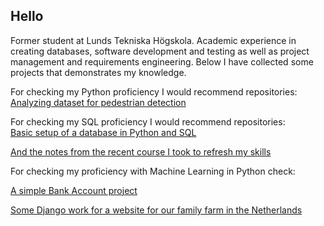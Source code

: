 ## Hello

Former student at Lunds Tekniska Högskola. Academic experience in creating databases, software development and testing as well as project management and requirements engineering. 
Below I have collected some projects that demonstrates my knowledge. 

For checking my Python proficiency I would recommend repositories: <br>
[Analyzing dataset for pedestrian detection](https://github.com/DiederikHarmsen/Pedestrian-image-analysis-and-sampling)

For checking my SQL proficiency I would recommend repositories: <br>
[Basic setup of a database in Python and SQL](https://github.com/DiederikHarmsen/databasteknik)

[And the notes from the recent course I took to refresh my skills](https://github.com/DiederikHarmsen/Notes-learning-programming/tree/main/SQL)


For checking my proficiency with Machine Learning in Python check:

[A simple Bank Account project](https://github.com/DiederikHarmsen/Python-Portfolio/tree/master/Bank%20account%20project)

[Some Django work for a website for our family farm in the Netherlands](https://github.com/DiederikHarmsen/Apples)



<!--
**DiederikHarmsen/DiederikHarmsen** is a ✨ _special_ ✨ repository because its `README.md` (this file) appears on your GitHub profile.

Here are some ideas to get you started:

- 🔭 I’m currently working on ...
- 🌱 I’m currently learning ...
- 👯 I’m looking to collaborate on ...
- 🤔 I’m looking for help with ...
- 💬 Ask me about ...
- 📫 How to reach me: ...
- 😄 Pronouns: ...
- ⚡ Fun fact: ...
-->
